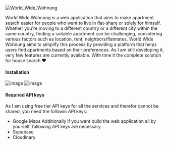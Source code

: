 ![World_Wide_Wohnung](https://user-images.githubusercontent.com/82402787/231287889-f1abe682-e0ed-425c-9b13-874e9d6b832f.png)

World Wide Wohnung is a web application that aims to make apartment search easier for people who want to live in flat-share or solely for himself. Whether you're moving to a different country or a different city within the same country, finding a suitable apartment can be challenging, considering various factors such as location, rent, neighbors/flatmates. World Wide Wohnung aims to simplify this process by providing a platform that helps users find apartments based on their preferences. As I am still developing it, very few features are currently available. With time it the complete solution for house search ♥

#### Installation
![image](https://user-images.githubusercontent.com/82402787/231290769-5da736c5-4f8d-43a6-9680-54b02903dae6.png)
![image](https://user-images.githubusercontent.com/82402787/231291014-193c2182-0b10-4cb4-94ad-77102648f453.png)

#### Required API keys
As I am using free tier API keys for all the services and therefor cannot be shared, you need the followin API keys:
- Google Maps
Additionally if you want build the web application all by yourself, following API keys are necessary
- Supabase
- Cloudinary
